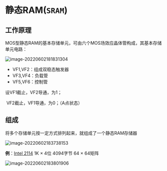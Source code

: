 # 静态RAM(`SRAM`)

## 工作原理

   MOS型静态RAM的基本存储单元，可由六个MOS场效应晶体管构成，其基本存储单元电路：

![image-20220602181831304](D:/Data/typora/photo/image-20220602181831304.png)

- VF1,VF2：组成双稳态触发器
- VF3,VF4：负载管
- VF5,VF6：控制管

设VF1截止，VF2导通，为1；

​    VF2截止，VF1导通，为0；（A点状态）

## 组成

将多个存储单元按一定方式排列起来，就组成了一个静态RAM存储器

![image-20220602183738153](D:/Data/typora/photo/image-20220602183738153.png)

**例**：[Intel 2114]()  1K × 4位 4094字节  64 × 64矩阵

![image-20220602183801906](D:/Data/typora/photo/image-20220602183801906.png)